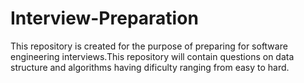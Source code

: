 # Interview-Preparation
This repository is created for the purpose of preparing for software engineering interviews.This repository will contain questions on data structure and algorithms having dificulty ranging from easy to hard.

